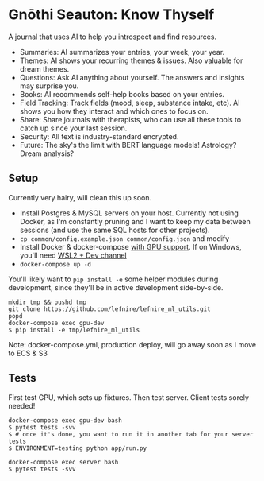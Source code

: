 # Gnōthi Seauton: Know Thyself
A journal that uses AI to help you introspect and find resources.

* Summaries: AI summarizes your entries, your week, your year.
* Themes: AI shows your recurring themes & issues. Also valuable for dream themes.
* Questions: Ask AI anything about yourself. The answers and insights may surprise you.
* Books: AI recommends self-help books based on your entries.
* Field Tracking: Track fields (mood, sleep, substance intake, etc). AI shows you how they interact and which ones to focus on.
* Share: Share journals with therapists, who can use all these tools to catch up since your last session.
* Security: All text is industry-standard encrypted.
* Future: The sky's the limit with BERT language models! Astrology? Dream analysis?

## Setup
Currently very hairy, will clean this up soon.

* Install Postgres & MySQL servers on your host. Currently not using Docker, as I'm constantly pruning and I want to keep my data between sessions (and use the same SQL hosts for other projects).
* `cp common/config.example.json common/config.json` and modify
* Install Docker & docker-compose [with GPU support](https://github.com/docker/compose/issues/6691#issuecomment-670700674). If on Windows, you'll need [WSL2 + Dev channel](https://medium.com/@dalgibbard/docker-with-gpu-support-in-wsl2-ebbc94251cf5)
* `docker-compose up -d`

You'll likely want to `pip install -e` some helper modules during development, since they'll be in active development side-by-side.

```
mkdir tmp && pushd tmp
git clone https://github.com/lefnire/lefnire_ml_utils.git
popd
docker-compose exec gpu-dev
$ pip install -e tmp/lefnire_ml_utils
```

Note: docker-compose.yml, production deploy, will go away soon as I move to ECS & S3

## Tests
First test GPU, which sets up fixtures. Then test server. Client tests sorely needed!

```
docker-compose exec gpu-dev bash
$ pytest tests -svv
$ # once it's done, you want to run it in another tab for your server tests
$ ENVIRONMENT=testing python app/run.py

docker-compose exec server bash
$ pytest tests -svv
```

